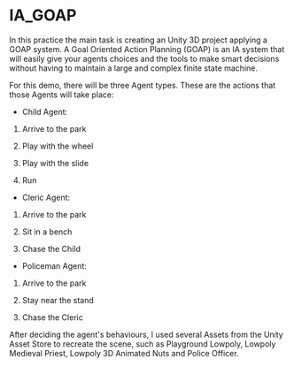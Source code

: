 # IA_GOAP

In this practice the main task is creating an Unity 3D project applying a GOAP system. A Goal Oriented Action Planning (GOAP) is an IA system that will easily give your agents choices and the tools to make smart decisions without having to maintain a large and complex finite state machine.

For this demo, there will be three Agent types. These are the actions that those Agents will take place:

- Child Agent: 

1. Arrive to the park

2. Play with the wheel

3. Play with the slide

4. Run

- Cleric Agent:

1. Arrive to the park

2. Sit in a bench

3. Chase the Child

- Policeman Agent:

1. Arrive to the park

2. Stay near the stand

3. Chase the Cleric

After deciding the agent's behaviours, I used several Assets from the Unity Asset Store to recreate the scene, such as Playground Lowpoly, Lowpoly Medieval Priest, Lowpoly 3D Animated Nuts and Police Officer.
